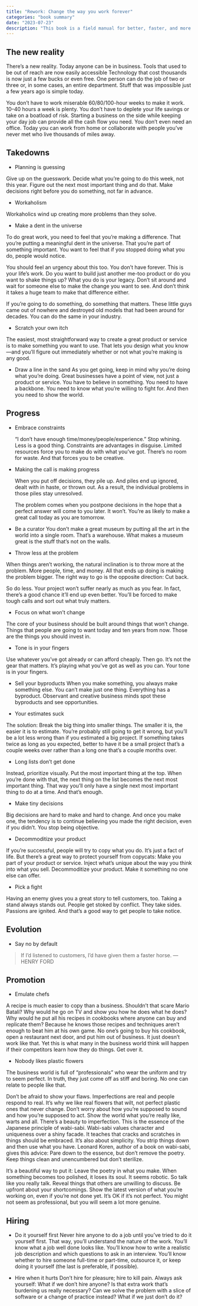 ```yaml
---
title: "Rework: Change the way you work forever"
categories: "book summary"
date: "2023-07-23"
description: "This book is a field manual for better, faster, and more productive ways to work and succeed in business."
---
```


## The new reality

There’s a new reality. Today anyone can be in business. Tools that used to be out of reach are now easily accessible Technology that cost thousands is now just a few bucks or even free. One person can do the job of two or three or, in some cases, an entire department. Stuff that was impossible just a few years ago is simple today.

You don’t have to work miserable 60/80/100-hour weeks to make it work. 10–40 hours a week is plenty. You don’t have to deplete your life savings or take on a boatload of risk. Starting a business on the side while keeping your day job can
provide all the cash flow you need. You don’t even need an office. Today you can work from home or collaborate with people you’ve never met who live thousands of miles away.

## Takedowns

- Planning is guessing

Give up on the guesswork. Decide what you’re going to do this week, not this year. Figure out the next most important thing and do that. Make decisions right before you do something, not far in advance.

- Workaholism

Workaholics wind up creating more problems than they solve. 

- Make a dent in the universe

To do great work, you need to feel that you’re making a difference. That you’re putting a meaningful dent in the universe. That you’re part of something important. You want to feel that if you stopped doing what you do, people would notice.

You should feel an urgency about this too. You don’t have forever. This is your life’s work. Do you want to build just another me-too product or do you want to shake things up? What you do is your legacy. Don’t sit around and wait for someone else to make the change you want to see. And don’t think it takes a huge team to make that difference either.

If you’re going to do something, do something that matters. These little guys came out of nowhere and destroyed old models that had been around for decades. You can do the same in your industry.

- Scratch your own itch

The easiest, most straightforward way to create a great product or service is to make something you want to use. That lets you design what you know—and you’ll figure out immediately whether or not what you’re making is any good.


- Draw a line in the sand
As you get going, keep in mind why you’re doing what you’re doing. Great businesses have a point of view, not just a product or service. You have to believe in something. You need to have a backbone. You need to know what you’re willing to fight for. And then you need to show the world.

## Progress

- Embrace constraints

    “I don’t have enough time/money/people/experience.” Stop whining. Less is a good thing. Constraints are advantages in disguise. Limited resources force you to make do with what you’ve got. There’s no room for waste. And that forces you to be creative.

- Making the call is making progress

    When you put off decisions, they pile up. And piles end up ignored, dealt with in haste, or thrown out. As a result, the individual problems in those piles stay unresolved.

    The problem comes when you postpone decisions in the hope that a perfect answer will come to you later. It won’t. You’re as likely to make a great call today as you are tomorrow.

- Be a curator
You don’t make a great museum by putting all the art in the world into a single room. That’s a warehouse. What makes a museum great is the stuff that’s not on the walls.

- Throw less at the problem

When things aren’t working, the natural inclination is to throw more at the problem. More people, time, and money. All that ends up doing is making the problem bigger. The right way to go is the opposite direction: Cut back.

So do less. Your project won’t suffer nearly as much as you fear. In fact, there’s a good chance it’ll end up even better. You’ll be forced to make tough calls and sort out what truly matters.

- Focus on what won’t change

The core of your business should be built around things that won’t change. Things that people are going to want today and ten years from now. Those are the things you should invest in.

- Tone is in your fingers

Use whatever you’ve got already or can afford cheaply. Then go. It’s not the gear that matters. It’s playing what you’ve got as well as you can. Your tone is in your fingers.

- Sell your byproducts
When you make something, you always make something else. You can’t make just one thing. Everything has a byproduct. Observant and creative business minds spot these byproducts and see opportunities.

- Your estimates suck

The solution: Break the big thing into smaller things. The smaller it is, the easier it is to estimate. You’re probably still going to get it wrong, but you’ll be a lot less wrong than if you estimated a big project. If something takes twice as long as you expected, better to have it be a small project that’s a couple weeks over rather than a long one that’s a couple months over.

- Long lists don’t get done

Instead, prioritize visually. Put the most important thing at the top. When you’re done with that, the next thing on the list becomes the next most important thing. That way you’ll only have a single next most important thing to do at a
time. And that’s enough.

- Make tiny decisions

Big decisions are hard to make and hard to change. And once you make one, the tendency is to continue believing you made the right decision, even if you didn’t. You stop being objective.

- Decommoditize your product

If you’re successful, people will try to copy what you do. It’s just a fact of life. But there’s a great way to protect yourself from copycats: Make you part of your product or service. Inject what’s unique about the way you think into what you sell. Decommoditize your product. Make it something no one else can offer.

- Pick a fight

Having an enemy gives you a great story to tell customers, too. Taking a stand always stands out. People get stoked by conflict. They take sides. Passions are ignited. And that’s a good way to get people to take notice.

## Evolution

- Say no by default

> If I’d listened to customers, I’d have given them a faster horse. —HENRY FORD


## Promotion

- Emulate chefs

A recipe is much easier to copy than a business. Shouldn’t that scare Mario Batali? Why would he go on TV and show you how he does what he does? Why would he put all his recipes in cookbooks where anyone can buy and replicate them? Because he knows those recipes and techniques aren’t enough to beat him at his own game. No one’s going to buy his cookbook, open a restaurant next door, and put him out of business. It just doesn’t work like that. Yet this is what many in the business world think will happen if their competitors learn how they do things. Get over it.

- Nobody likes plastic flowers

The business world is full of “professionals” who wear the uniform and try to seem perfect. In truth, they just come off as stiff and boring. No one can relate to people like that.

Don’t be afraid to show your flaws. Imperfections are real and people respond to real. It’s why we like real flowers that wilt, not perfect plastic ones that never change. Don’t worry about how you’re supposed to sound and how you’re supposed to act. Show the world what you’re really like, warts and all. There’s a beauty to imperfection. This is the essence of the Japanese principle of wabi-sabi. Wabi-sabi values character and uniqueness over a shiny facade. It teaches that cracks and scratches in things should be embraced. It’s also about simplicity. You strip things down and then use what you have. Leonard Koren, author of a book on wabi-sabi, gives this advice: Pare down to the essence, but don’t remove the poetry. Keep things clean and unencumbered but don’t sterilize.

It’s a beautiful way to put it: Leave the poetry in what you make. When something becomes too polished, it loses its soul. It seems robotic. So talk like you really talk. Reveal things that others are unwilling to discuss. Be upfront about your shortcomings. Show the latest version of what you’re working on, even if you’re not done yet. It’s OK if it’s not perfect. You might not seem as professional, but you will seem a lot more genuine.

## Hiring

- Do it yourself first
Never hire anyone to do a job until you’ve tried to do it yourself first. That way, you’ll understand the nature of the work. You’ll know what a job well done looks like. You’ll know how to write a realistic job description and which questions to ask in an interview. You’ll know whether to hire someone full-time or part-time, outsource it, or keep doing it yourself (the last is preferable, if possible).

- Hire when it hurts
Don’t hire for pleasure; hire to kill pain. Always ask yourself: What if we don’t hire anyone? Is that extra work that’s burdening us really necessary? Can we solve the problem with a slice of software or a change of practice instead? What if we just don’t do it?